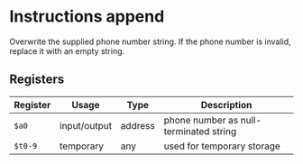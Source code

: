 # Instructions append

Overwrite the supplied phone number string.
If the phone number is invalid, replace it with an empty string.

## Registers

| Register | Usage        | Type    | Description                            |
| -------- | ------------ | ------- | -------------------------------------- |
| `$a0`    | input/output | address | phone number as null-terminated string |
| `$t0-9`  | temporary    | any     | used for temporary storage             |
